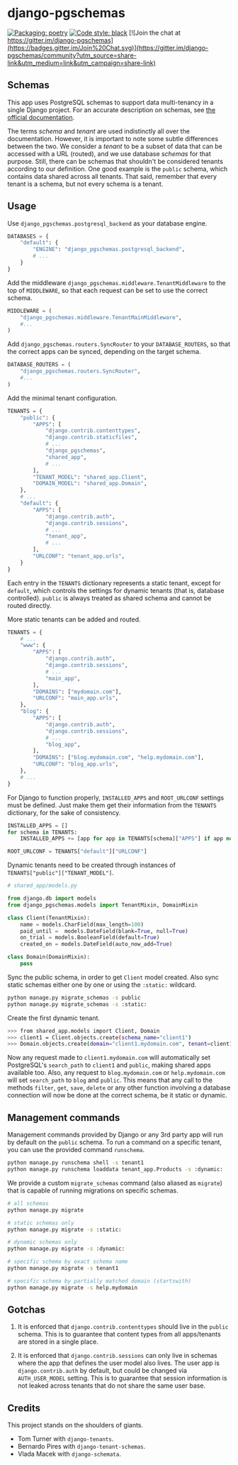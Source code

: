 # django-pgschemas

[![Packaging: poetry](https://img.shields.io/badge/packaging-poetry-purple.svg)](https://github.com/sdispater/poetry)
[![Code style: black](https://img.shields.io/badge/code%20style-black-000000.svg)](https://github.com/ambv/black)
[![Join the chat at https://gitter.im/django-pgschemas](https://badges.gitter.im/Join%20Chat.svg)](https://gitter.im/django-pgschemas/community?utm_source=share-link&utm_medium=link&utm_campaign=share-link)

## Schemas

This app uses PostgreSQL schemas to support data multi-tenancy in a single Django project. For an accurate description on schemas, see [the official documentation](https://www.postgresql.org/docs/9.1/ddl-schemas.html).

The terms _schema_ and _tenant_ are used indistinctly all over the documentation. However, it is important to note some subtle differences between the two. We consider a _tenant_ to be a subset of data that can be accessed with a URL (routed), and we use database _schemas_ for that purpose. Still, there can be schemas that shouldn't be considered tenants according to our definition. One good example is the `public` schema, which contains data shared across all tenants. That said, remember that every tenant is a schema, but not every schema is a tenant.

## Usage

Use `django_pgschemas.postgresql_backend` as your database engine.

```python
DATABASES = {
    "default": {
        "ENGINE": "django_pgschemas.postgresql_backend",
        # ...
    }
}
```

Add the middleware `django_pgschemas.middleware.TenantMiddleware` to the top of `MIDDLEWARE`, so that each request can be set to use the correct schema.

```python
MIDDLEWARE = (
    "django_pgschemas.middleware.TenantMainMiddleware",
    #...
)
```

Add `django_pgschemas.routers.SyncRouter` to your `DATABASE_ROUTERS`, so that the correct apps can be synced, depending on the target schema.

```python
DATABASE_ROUTERS = (
    "django_pgschemas.routers.SyncRouter",
    #...
)
```

Add the minimal tenant configuration.

```python
TENANTS = {
    "public": {
        "APPS": [
            "django.contrib.contenttypes",
            "django.contrib.staticfiles",
            # ...
            "django_pgschemas",
            "shared_app",
            # ...
        ],
        "TENANT_MODEL": "shared_app.Client",
        "DOMAIN_MODEL": "shared_app.Domain",
    },
    # ...
    "default": {
        "APPS": [
            "django.contrib.auth",
            "django.contrib.sessions",
            # ...
            "tenant_app",
            # ...
        ],
        "URLCONF": "tenant_app.urls",
    }
}
```

Each entry in the `TENANTS` dictionary represents a static tenant, except for `default`, which controls the settings for dynamic tenants (that is, database controlled). `public` is always treated as shared schema and cannot be routed directly.

More static tenants can be added and routed.

```python
TENANTS = {
    # ...
    "www": {
        "APPS": [
            "django.contrib.auth",
            "django.contrib.sessions",
            # ...
            "main_app",
        ],
        "DOMAINS": ["mydomain.com"],
        "URLCONF": "main_app.urls",
    },
    "blog": {
        "APPS": [
            "django.contrib.auth",
            "django.contrib.sessions",
            # ...
            "blog_app",
        ],
        "DOMAINS": ["blog.mydomain.com", "help.mydomain.com"],
        "URLCONF": "blog_app.urls",
    },
    # ...
}
```

For Django to function properly, `INSTALLED_APPS` and `ROOT_URLCONF` settings must be defined. Just make them get their information from the `TENANTS` dictionary, for the sake of consistency.

```python
INSTALLED_APPS = []
for schema in TENANTS:
    INSTALLED_APPS += [app for app in TENANTS[schema]["APPS"] if app not in INSTALLED_APPS]

ROOT_URLCONF = TENANTS["default"]["URLCONF"]
```

Dynamic tenants need to be created through instances of `TENANTS["public"]["TENANT_MODEL"]`.

```python
# shared_app/models.py

from django.db import models
from django_pgschemas.models import TenantMixin, DomainMixin

class Client(TenantMixin):
    name = models.CharField(max_length=100)
    paid_until =  models.DateField(blank=True, null=True)
    on_trial = models.BooleanField(default=True)
    created_on = models.DateField(auto_now_add=True)

class Domain(DomainMixin):
    pass
```

Sync the public schema, in order to get `Client` model created. Also sync static schemas either one by one or using the `:static:` wildcard.

```bash
python manage.py migrate_schemas -s public
python manage.py migrate_schemas -s :static:
```

Create the first dynamic tenant.

```bash
>>> from shared_app.models import Client, Domain
>>> client1 = Client.objects.create(schema_name="client1")
>>> Domain.objects.create(domain="client1.mydomain.com", tenant=client1, is_primary=True)
```

Now any request made to `client1.mydomain.com` will automatically set PostgreSQL's `search_path` to `client1` and `public`, making shared apps available too. Also, any request to `blog.mydomain.com` or `help.mydomain.com` will set `search_path` to `blog` and `public`. This means that any call to the methods `filter`, `get`, `save`, `delete` or any other function involving a database connection will now be done at the correct schema, be it static or dynamic.

## Management commands

Management commands provided by Django or any 3rd party app will run by default on the `public` schema. To run a command on a specific tenant, you can use the provided command `runschema`.

```bash
python manage.py runschema shell -s tenant1
python manage.py runschema loaddata tenant_app.Products -s :dynamic:
```

We provide a custom `migrate_schemas` command (also aliased as `migrate`) that is capable of running migrations on specific schemas.

```bash
# all schemas
python manage.py migrate

# static schemas only
python manage.py migrate -s :static:

# dynamic schemas only
python manage.py migrate -s :dynamic:

# specific schema by exact schema name
python manage.py migrate -s tenant1

# specific schema by partially matched domain (startswith)
python manage.py migrate -s help.mydomain
```

## Gotchas

1. It is enforced that `django.contrib.contenttypes` should live in the `public` schema. This is to guarantee that content types from all apps/tenants are stored in a single place.

2. It is enforced that `django.contrib.sessions` can only live in schemas where the app that defines the user model also lives. The user app is `django.contrib.auth` by default, but could be changed via `AUTH_USER_MODEL` setting. This is to guarantee that session information is not leaked across tenants that do not share the same user base.

## Credits

This project stands on the shoulders of giants.

- Tom Turner with `django-tenants`.
- Bernardo Pires with `django-tenant-schemas`.
- Vlada Macek with `django-schemata`.
